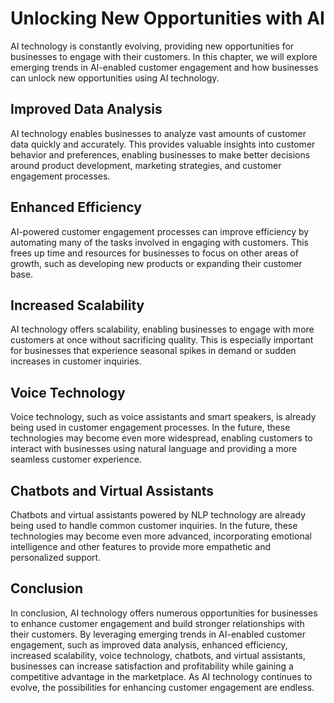 Unlocking New Opportunities with AI
==================================================================================================================

AI technology is constantly evolving, providing new opportunities for businesses to engage with their customers. In this chapter, we will explore emerging trends in AI-enabled customer engagement and how businesses can unlock new opportunities using AI technology.

Improved Data Analysis
----------------------

AI technology enables businesses to analyze vast amounts of customer data quickly and accurately. This provides valuable insights into customer behavior and preferences, enabling businesses to make better decisions around product development, marketing strategies, and customer engagement processes.

Enhanced Efficiency
-------------------

AI-powered customer engagement processes can improve efficiency by automating many of the tasks involved in engaging with customers. This frees up time and resources for businesses to focus on other areas of growth, such as developing new products or expanding their customer base.

Increased Scalability
---------------------

AI technology offers scalability, enabling businesses to engage with more customers at once without sacrificing quality. This is especially important for businesses that experience seasonal spikes in demand or sudden increases in customer inquiries.

Voice Technology
----------------

Voice technology, such as voice assistants and smart speakers, is already being used in customer engagement processes. In the future, these technologies may become even more widespread, enabling customers to interact with businesses using natural language and providing a more seamless customer experience.

Chatbots and Virtual Assistants
-------------------------------

Chatbots and virtual assistants powered by NLP technology are already being used to handle common customer inquiries. In the future, these technologies may become even more advanced, incorporating emotional intelligence and other features to provide more empathetic and personalized support.

Conclusion
----------

In conclusion, AI technology offers numerous opportunities for businesses to enhance customer engagement and build stronger relationships with their customers. By leveraging emerging trends in AI-enabled customer engagement, such as improved data analysis, enhanced efficiency, increased scalability, voice technology, chatbots, and virtual assistants, businesses can increase satisfaction and profitability while gaining a competitive advantage in the marketplace. As AI technology continues to evolve, the possibilities for enhancing customer engagement are endless.
